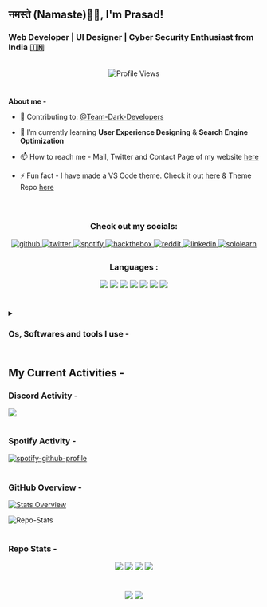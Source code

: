 <h2>नमस्ते (Namaste)🙏🏻, I'm Prasad!
<!--<img src="./kali-preview-boot.gif" alt="Kali" width="225" height="225"></h2>-->
<h3>Web Developer | UI Designer | Cyber Security Enthusiast from India 🇮🇳</h3>
 
<br>
 
<div align="center"><img src="https://komarev.com/ghpvc/?username=ItzzNeo13&color=000000&style=for-the-badge" alt="Profile Views"></div>

#

 <b>About me -</b>
- 🔭 Contributing to: [@Team-Dark-Developers](https://github.com/Team-Dark-Developers)

- 🌱 I’m currently learning **User Experience Designing** & **Search Engine Optimization**

- 📫 How to reach me - Mail, Twitter and Contact Page of my website [here](https://itzzneo13.github.io/contact.html)

- ⚡ Fun fact - I have made a VS Code theme. Check it out [here](https://marketplace.visualstudio.com/items?itemName=ItzzNeo1305.minimal-theme) & Theme Repo [here](https://github.com/ItzzNeo13/Minimal-Theme)
 
 <br>

##
 
<h3 align="center">Check out my socials: </h3>
<div align="center">
<a href="https://github.com/ItzzNeo13" target="_blank">
<img src=https://img.shields.io/badge/github-%2324292e.svg?&style=for-the-badge&logo=github&logoColor=white alt=github style="margin-bottom: 5px;" />
</a>
<a href="https://twitter.com/ItzzNeo13" target="_blank">
<img src=https://img.shields.io/badge/twitter-%2300acee.svg?&style=for-the-badge&logo=twitter&logoColor=white alt=twitter style="margin-bottom: 5px;" />
</a>
<a href="https://open.spotify.com/user/dc90xmqlj32pxk5pqxwdyxt8w?si=UjaAw4VzRBeY9YSRkRFKPA" target="_blank">
<img src=https://img.shields.io/badge/Spotify-1ED760?&style=for-the-badge&logo=spotify&logoColor=white alt=spotify style="margin-bottom: 5px;" />
</a>
<a href="https://app.hackthebox.com/profile/1166771" target="_blank">
<img src=https://img.shields.io/badge/HackTheBox-111927?style=for-the-badge&logo=Hack%20The%20Box&logoColor=white alt=hackthebox style="margin-bottom: 5px;" />
</a>
<a href="https://www.reddit.com/user/neomaster13" target="_blank">
<img src=https://img.shields.io/badge/Reddit-FF4500?style=for-the-badge&logo=reddit&logoColor=white alt=reddit style="margin-bottom: 5px;" />
</a>
<a href="https://www.linkedin.com/in/itzzneo13/" target="_blank">
<img src=https://img.shields.io/badge/LinkedIn-0A66C2.svg?style=for-the-badge&logo=LinkedIn&logoColor=white alt=linkedin style="margin-bottom: 5px;" />
</a>
<a href="https://www.sololearn.com/profile/28400142" target="_blank">
<img src=https://img.shields.io/badge/-Sololearn-3a464b?style=for-the-badge&logo=Sololearn&logoColor=white alt=sololearn style="margin-bottom: 5px;" />
</a>
</div>


<h3 align="center">Languages :</h3>
<div align="center">
<img src="https://img.shields.io/badge/C-3776AB?style=for-the-badge&logo=c&logoColor=white">
<img src="https://img.shields.io/badge/Python-FFD43B?style=for-the-badge&logo=python&logoColor=black">
<img src="https://img.shields.io/badge/HTML-F06529?style=for-the-badge&logo=html5&logoColor=white">
<img src="https://img.shields.io/badge/JSON-000000.svg?style=for-the-badge&logo=JSON&logoColor=white">
<!--<img src="https://img.shields.io/badge/MySQL-4479A1.svg?style=for-the-badge&logo=MySQL&logoColor=white">-->
<!--<br>-->
<img src="https://img.shields.io/badge/CSS-2965F1?&style=for-the-badge&logo=css3&logoColor=white">
<img src="https://img.shields.io/badge/Markdown-000000?style=for-the-badge&logo=markdown&logoColor=white">
<img src="https://img.shields.io/badge/JavaScript-F7DF1E.svg?style=for-the-badge&logo=JavaScript&logoColor=black">
</div>

#

<details><summary><h3>Os, Softwares and tools I use - </h3></summary><h4>OS:</h4>
<div>
<img src="https://img.shields.io/badge/Windows-10-0078D6.svg?style=for-the-badge&logo=Windows&logoColor=white" alt="Windows">
<a href="https://kali.org"><img src="https://img.shields.io/badge/Kali%20Linux-557C94.svg?style=for-the-badge&logo=Kali-Linux&logoColor=white" alt="Kali Linux"></a>
<img src="https://img.shields.io/badge/Android-12-3DDC84.svg?style=for-the-badge&logo=Android&logoColor=white" at="Android">
</div>


#

<h4>Softwares & tools:</h4>
<div>
<a href="https://code.visualstudio.com/"><img src="https://img.shields.io/badge/Visual%20Studio%20Code-007ACC.svg?style=for-the-badge&logo=Visual-Studio-Code&logoColor=white" alt="VS Code"></a>
<a href="https://figma.com"><img src="https://img.shields.io/badge/Figma-F24E1E.svg?style=for-the-badge&logo=Figma&logoColor=white" alt"Figma">
<a href="https://www.canva.com/"><img src="https://img.shields.io/badge/Canva-00C4CC.svg?style=for-the-badge&logo=Canva&logoColor=white" alt="Canva">
<a href="https://dribbble.com/"><img src="https://img.shields.io/badge/Dribbble-EA4C89.svg?style=for-the-badge&logo=Dribbble&logoColor=white" alt="Dribbble"></a><br>
<a href="https://stackoverflow.com"><img src="https://img.shields.io/badge/Stack%20Overflow-F58025.svg?style=for-the-badge&logo=Stack-Overflow&logoColor=white" alt="Stack Overflow"></a>
<a href="https://spotify.com"><img src="https://img.shields.io/badge/Spotify-1DB954.svg?style=for-the-badge&logo=Spotify&logoColor=white" alt="Spotify"></a>
<a href="https://fonts.google.com"><img src="https://img.shields.io/badge/Google%20Fonts-4285F4.svg?style=for-the-badge&logo=Google-Fonts&logoColor=white" alt="Google Fonts"></a>
<a href="https://shields.io"><img src="https://img.shields.io/badge/Shields.io-000000.svg?style=for-the-badge&logo=shieldsdotio&logoColor=white" alt="shield.io"></a>
<a href="https://www.dolby.com/experience/samsung/"><img src="https://img.shields.io/badge/Dolby-000000.svg?style=for-the-badge&logo=Dolby&logoColor=white" alt="Dolby"></a>
<a href="https://www.mozilla.org/en-US/firefox/new/"><img src="https://img.shields.io/badge/Firefox%20Browser-FF7139.svg?style=for-the-badge&logo=Firefox-Browser&logoColor=white" alt="Firefox"></a>
<a href="https://brave.com/"><img src="https://img.shields.io/badge/Brave-FB542B.svg?style=for-the-badge&logo=Brave&logoColor=white" alt="Brave"></a>
<a href="https://pages.github.com/"><img src="https://img.shields.io/badge/GitHub%20Pages-222222.svg?style=for-the-badge&logo=GitHub-Pages&logoColor=white" alt="GitHubPages"></a>
<a href="https://chrome.google.com/webstore/detail/ublock-origin/cjpalhdlnbpafiamejdnhcphjbkeiagm?hl=en"><img src="https://img.shields.io/badge/uBlock%20Origin-800000.svg?style=for-the-badge&logo=uBlock-Origin&logoColor=white" alt="UBlockOrigin"></a>
<a href="https://www.wikipedia.org/"><img src="https://img.shields.io/badge/Wikipedia-000000.svg?style=for-the-badge&logo=Wikipedia&logoColor=white" alt="Wikipedia"></a>
<a href="https://app.netlify.com"><img src="https://img.shields.io/badge/Netlify-00C7B7.svg?style=for-the-badge&logo=Netlify&logoColor=white" alt="Netlify"></a>
</div>
<a href="https://notion.so"><img src="https://img.shields.io/badge/Notion-000000.svg?style=for-the-badge&logo=Notion&logoColor=white" alt="Notion"></a>
<a href="https://getbootstrap.com"><img src="https://img.shields.io/badge/Bootstrap-7952B3.svg?style=for-the-badge&logo=Bootstrap&logoColor=white" alt="Bootstrap"></a>
</details>

#


## My Current Activities -

### Discord Activity -
<a href="https://discord.com/users/756200102342688788"><img src='https://lanyard.cnrad.dev/api/756200102342688788?theme=dark&idleMessage=print%20(%20"%20fearless%20"%20)'></a>

#

### Spotify Activity - 

[![spotify-github-profile](https://spotify-github-profile.vercel.app/api/view?uid=dc90xmqlj32pxk5pqxwdyxt8w&cover_image=true&theme=novatorem&bar_color=53b14f&bar_color_cover=true)](https://spotify-github-profile.vercel.app/api/view?uid=dc90xmqlj32pxk5pqxwdyxt8w&redirect=true)
#

### GitHub Overview - 

[![Stats Overview](https://raw.githubusercontent.com/ItzzNeo13/github-stats-transparent/output/generated/overview.svg)](https://github.com/rahul-jha98/github-stats-transparent)

![Repo-Stats](https://github-readme-stats.vercel.app/api/top-langs/?username=ItzzNeo13&theme=dark)

#
### Repo Stats - 
<div align="center">
<img src="https://img.shields.io/badge/Made%20with-Markdown-1f425f.svg?style=for-the-badge">
<img src="https://img.shields.io/github/stars/ItzzNeo13/ItzzNeo13.svg?style=for-the-badge">
<img src="https://img.shields.io/github/forks/ItzzNeo13/ItzzNeo13.svg?style=for-the-badge">
<img src="https://img.shields.io/badge/Maintained%3F-yes-green.svg?style=for-the-badge">

 #
 
 <a href="https://github.com/ItzzNeo13" alt="https://github.com/ItzzNeo13"><img src="https://img.shields.io/static/v1?style=for-the-badge&label=CREATED%20BY&message=ItzzNeo13&color=000000&logo=GitHub"></a>
<img src="https://img.shields.io/github/license/ItzzNeo13/ItzzNeo13?style=for-the-badge">
</div>

#

 

